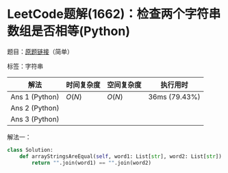 # LeetCode题解(1662)：检查两个字符串数组是否相等(Python)

题目：[原题链接](https://leetcode-cn.com/problems/check-if-two-string-arrays-are-equivalent/)（简单）

标签：字符串

| 解法           | 时间复杂度 | 空间复杂度 | 执行用时      |
| -------------- | ---------- | ---------- | ------------- |
| Ans 1 (Python) | $O(N)$     | $O(N)$     | 36ms (79.43%) |
| Ans 2 (Python) |            |            |               |
| Ans 3 (Python) |            |            |               |

解法一：

```python
class Solution:
    def arrayStringsAreEqual(self, word1: List[str], word2: List[str]) -> bool:
        return "".join(word1) == "".join(word2)
```

